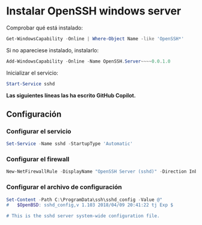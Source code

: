 # Instalar OpenSSH windows server

Comprobar qué está instalado:

```powershell
Get-WindowsCapability -Online | Where-Object Name -like 'OpenSSH*'
```

Si no apareciese instalado, instalarlo:
```powershell
Add-WindowsCapability -Online -Name OpenSSH.Server~~~~0.0.1.0
```

Inicializar el servicio:
```powershell
Start-Service sshd
```

**Las siguientes líneas las ha escrito GitHub Copilot.**

## Configuración

### Configurar el servicio

```powershell
Set-Service -Name sshd -StartupType 'Automatic' 
```

### Configurar el firewall

```powershell
New-NetFirewallRule -DisplayName "OpenSSH Server (sshd)" -Direction Inbound -LocalPort 22 -Protocol TCP -Action Allow
```

### Configurar el archivo de configuración

```powershell
Set-Content -Path C:\ProgramData\ssh\sshd_config -Value @"
#   $OpenBSD: sshd_config,v 1.103 2018/04/09 20:41:22 tj Exp $

# This is the sshd server system-wide configuration file.
```
